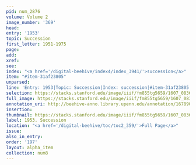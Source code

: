 ```yaml
---
pid: num_2876
volume: Volume 2
image_number: '369'
head:
entry: '1953'
topic: Succession
first_letter: 1951-1975
page:
add:
xref:
see:
index: "<a href='/digital-beehive/index4/index_3941/'>succession</a>"
item: "#item-31af23805"
unparsed:
line: 'Entry: 1953|Topic: Succession|Index: succession|#item-31af23805'
selection: https://stacks.stanford.edu/image/iiif/fm855tg5659/1607_0836/351,1161,2780,294/full/0/default.jpg
full_image: https://stacks.stanford.edu/image/iiif/fm855tg5659/1607_0836/full/full/0/default.jpg
annotation_uri: http://beehive-anno.library.upenn.edu/annotation/1678908230035
insertion:
thumbnail: https://stacks.stanford.edu/image/iiif/fm855tg5659/1607_0836/351,1161,600,180/250,/0/default.jpg
label: 1953. Succession
location: "<a href='/digital-beehive/toc/toc2_359/'>Full Page</a>"
issue:
also_in_entry:
order: '197'
layout: alpha_item
collection: num8
---
```

